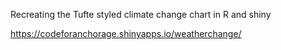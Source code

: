 Recreating the Tufte styled climate change chart in R and shiny

https://codeforanchorage.shinyapps.io/weatherchange/
